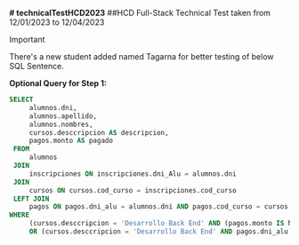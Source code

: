 **# technicalTestHCD2023**
##HCD Full-Stack Technical Test taken from 12/01/2023 to 12/04/2023
> [!IMPORTANT]
> There's a new student added named Tagarna for better testing of below SQL Sentence.

**Optional Query for Step 1:**
```sql
SELECT
     alumnos.dni,
     alumnos.apellido,
     alumnos.nombres,
     cursos.desccripcion AS descripcion,
     pagos.monto AS pagado
 FROM
     alumnos
 JOIN
     inscripciones ON inscripciones.dni_Alu = alumnos.dni
 JOIN
     cursos ON cursos.cod_curso = inscripciones.cod_curso
 LEFT JOIN
     pagos ON pagos.dni_alu = alumnos.dni AND pagos.cod_curso = cursos.cod_curso AND pagos.mes = 6 AND pagos.anio = 2023
WHERE
     (cursos.desccripcion = 'Desarrollo Back End' AND (pagos.monto IS NULL OR pagos.monto = 0))
     OR (cursos.desccripcion = 'Desarrollo Back End' AND pagos.dni_alu IS NULL);
